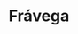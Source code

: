 ---
title: "Frávega"
url: /ciudad-autonoma-de-buenos-aires/fravega-avenida-corrientes/
shop: Elektronik
---